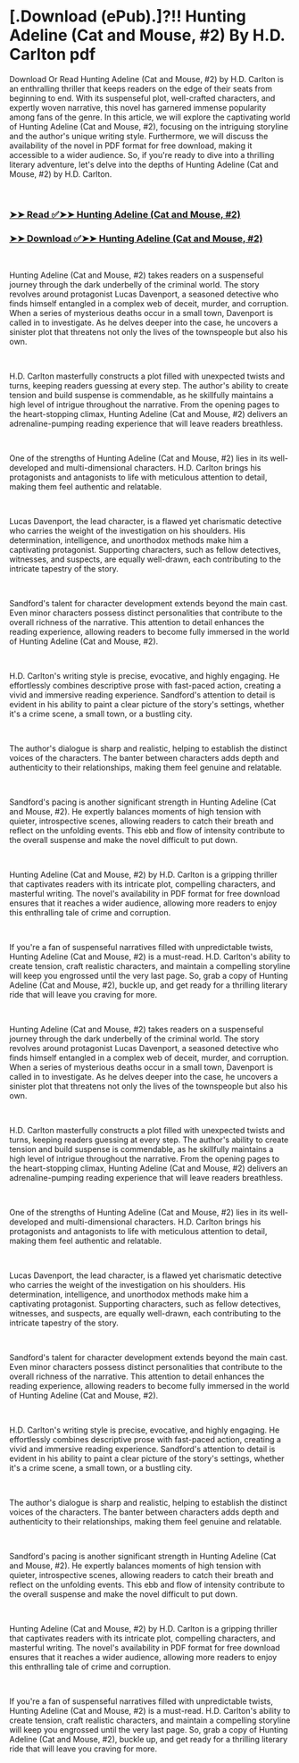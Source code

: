 # [.Download (ePub).]?!! Hunting Adeline (Cat and Mouse, #2) By H.D. Carlton pdf

<p>Download Or Read Hunting Adeline (Cat and Mouse, #2) by H.D. Carlton is an enthralling thriller that keeps readers on the edge of their seats from beginning to end. With its suspenseful plot, well-crafted characters, and expertly woven narrative, this novel has garnered immense popularity among fans of the genre. In this article, we will explore the captivating world of Hunting Adeline (Cat and Mouse, #2), focusing on the intriguing storyline and the author's unique writing style. Furthermore, we will discuss the availability of the novel in PDF format for free download, making it accessible to a wider audience. So, if you're ready to dive into a thrilling literary adventure, let's delve into the depths of Hunting Adeline (Cat and Mouse, #2) by H.D. Carlton.</p>
<p>&nbsp;</p>

### [➤➤ Read ✅➤➤ Hunting Adeline (Cat and Mouse, #2)](https://pdfworldcenter.com/?book=59050133)

### [➤➤ Download ✅➤➤ Hunting Adeline (Cat and Mouse, #2)](https://pdfworldcenter.com/?book=59050133)

<p>&nbsp;</p>
<p>Hunting Adeline (Cat and Mouse, #2) takes readers on a suspenseful journey through the dark underbelly of the criminal world. The story revolves around protagonist Lucas Davenport, a seasoned detective who finds himself entangled in a complex web of deceit, murder, and corruption. When a series of mysterious deaths occur in a small town, Davenport is called in to investigate. As he delves deeper into the case, he uncovers a sinister plot that threatens not only the lives of the townspeople but also his own.</p>
<p>&nbsp;</p>
<p>H.D. Carlton masterfully constructs a plot filled with unexpected twists and turns, keeping readers guessing at every step. The author's ability to create tension and build suspense is commendable, as he skillfully maintains a high level of intrigue throughout the narrative. From the opening pages to the heart-stopping climax, Hunting Adeline (Cat and Mouse, #2) delivers an adrenaline-pumping reading experience that will leave readers breathless.</p>
<p>&nbsp;</p>
<p>One of the strengths of Hunting Adeline (Cat and Mouse, #2) lies in its well-developed and multi-dimensional characters. H.D. Carlton brings his protagonists and antagonists to life with meticulous attention to detail, making them feel authentic and relatable.</p>
<p>&nbsp;</p>
<p>Lucas Davenport, the lead character, is a flawed yet charismatic detective who carries the weight of the investigation on his shoulders. His determination, intelligence, and unorthodox methods make him a captivating protagonist. Supporting characters, such as fellow detectives, witnesses, and suspects, are equally well-drawn, each contributing to the intricate tapestry of the story.</p>
<p>&nbsp;</p>
<p>Sandford's talent for character development extends beyond the main cast. Even minor characters possess distinct personalities that contribute to the overall richness of the narrative. This attention to detail enhances the reading experience, allowing readers to become fully immersed in the world of Hunting Adeline (Cat and Mouse, #2).</p>
<p>&nbsp;</p>
<p>H.D. Carlton's writing style is precise, evocative, and highly engaging. He effortlessly combines descriptive prose with fast-paced action, creating a vivid and immersive reading experience. Sandford's attention to detail is evident in his ability to paint a clear picture of the story's settings, whether it's a crime scene, a small town, or a bustling city.</p>
<p>&nbsp;</p>
<p>The author's dialogue is sharp and realistic, helping to establish the distinct voices of the characters. The banter between characters adds depth and authenticity to their relationships, making them feel genuine and relatable.</p>
<p>&nbsp;</p>
<p>Sandford's pacing is another significant strength in Hunting Adeline (Cat and Mouse, #2). He expertly balances moments of high tension with quieter, introspective scenes, allowing readers to catch their breath and reflect on the unfolding events. This ebb and flow of intensity contribute to the overall suspense and make the novel difficult to put down.</p>
<p>&nbsp;</p>
<p>Hunting Adeline (Cat and Mouse, #2) by H.D. Carlton is a gripping thriller that captivates readers with its intricate plot, compelling characters, and masterful writing. The novel's availability in PDF format for free download ensures that it reaches a wider audience, allowing more readers to enjoy this enthralling tale of crime and corruption.</p>
<p>&nbsp;</p>
<p>If you're a fan of suspenseful narratives filled with unpredictable twists, Hunting Adeline (Cat and Mouse, #2) is a must-read. H.D. Carlton's ability to create tension, craft realistic characters, and maintain a compelling storyline will keep you engrossed until the very last page. So, grab a copy of Hunting Adeline (Cat and Mouse, #2), buckle up, and get ready for a thrilling literary ride that will leave you craving for more.</p>
<p>&nbsp;</p>
<p>Hunting Adeline (Cat and Mouse, #2) takes readers on a suspenseful journey through the dark underbelly of the criminal world. The story revolves around protagonist Lucas Davenport, a seasoned detective who finds himself entangled in a complex web of deceit, murder, and corruption. When a series of mysterious deaths occur in a small town, Davenport is called in to investigate. As he delves deeper into the case, he uncovers a sinister plot that threatens not only the lives of the townspeople but also his own.</p>
<p>&nbsp;</p>
<p>H.D. Carlton masterfully constructs a plot filled with unexpected twists and turns, keeping readers guessing at every step. The author's ability to create tension and build suspense is commendable, as he skillfully maintains a high level of intrigue throughout the narrative. From the opening pages to the heart-stopping climax, Hunting Adeline (Cat and Mouse, #2) delivers an adrenaline-pumping reading experience that will leave readers breathless.</p>
<p>&nbsp;</p>
<p>One of the strengths of Hunting Adeline (Cat and Mouse, #2) lies in its well-developed and multi-dimensional characters. H.D. Carlton brings his protagonists and antagonists to life with meticulous attention to detail, making them feel authentic and relatable.</p>
<p>&nbsp;</p>
<p>Lucas Davenport, the lead character, is a flawed yet charismatic detective who carries the weight of the investigation on his shoulders. His determination, intelligence, and unorthodox methods make him a captivating protagonist. Supporting characters, such as fellow detectives, witnesses, and suspects, are equally well-drawn, each contributing to the intricate tapestry of the story.</p>
<p>&nbsp;</p>
<p>Sandford's talent for character development extends beyond the main cast. Even minor characters possess distinct personalities that contribute to the overall richness of the narrative. This attention to detail enhances the reading experience, allowing readers to become fully immersed in the world of Hunting Adeline (Cat and Mouse, #2).</p>
<p>&nbsp;</p>
<p>H.D. Carlton's writing style is precise, evocative, and highly engaging. He effortlessly combines descriptive prose with fast-paced action, creating a vivid and immersive reading experience. Sandford's attention to detail is evident in his ability to paint a clear picture of the story's settings, whether it's a crime scene, a small town, or a bustling city.</p>
<p>&nbsp;</p>
<p>The author's dialogue is sharp and realistic, helping to establish the distinct voices of the characters. The banter between characters adds depth and authenticity to their relationships, making them feel genuine and relatable.</p>
<p>&nbsp;</p>
<p>Sandford's pacing is another significant strength in Hunting Adeline (Cat and Mouse, #2). He expertly balances moments of high tension with quieter, introspective scenes, allowing readers to catch their breath and reflect on the unfolding events. This ebb and flow of intensity contribute to the overall suspense and make the novel difficult to put down.</p>
<p>&nbsp;</p>
<p>Hunting Adeline (Cat and Mouse, #2) by H.D. Carlton is a gripping thriller that captivates readers with its intricate plot, compelling characters, and masterful writing. The novel's availability in PDF format for free download ensures that it reaches a wider audience, allowing more readers to enjoy this enthralling tale of crime and corruption.</p>
<p>&nbsp;</p>
<p>If you're a fan of suspenseful narratives filled with unpredictable twists, Hunting Adeline (Cat and Mouse, #2) is a must-read. H.D. Carlton's ability to create tension, craft realistic characters, and maintain a compelling storyline will keep you engrossed until the very last page. So, grab a copy of Hunting Adeline (Cat and Mouse, #2), buckle up, and get ready for a thrilling literary ride that will leave you craving for more.</p>
<p>&nbsp;</p>
